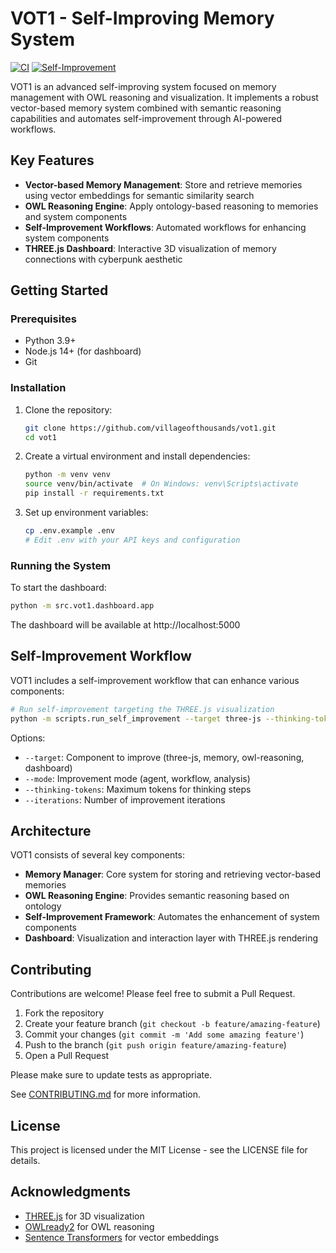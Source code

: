 # VOT1 - Self-Improving Memory System

[![CI](https://github.com/villageofthousands/vot1/actions/workflows/ci.yml/badge.svg)](https://github.com/villageofthousands/vot1/actions/workflows/ci.yml)
[![Self-Improvement](https://github.com/villageofthousands/vot1/actions/workflows/self-improvement.yml/badge.svg)](https://github.com/villageofthousands/vot1/actions/workflows/self-improvement.yml)

VOT1 is an advanced self-improving system focused on memory management with OWL reasoning and visualization. It implements a robust vector-based memory system combined with semantic reasoning capabilities and automates self-improvement through AI-powered workflows.

## Key Features

- **Vector-based Memory Management**: Store and retrieve memories using vector embeddings for semantic similarity search
- **OWL Reasoning Engine**: Apply ontology-based reasoning to memories and system components
- **Self-Improvement Workflows**: Automated workflows for enhancing system components
- **THREE.js Dashboard**: Interactive 3D visualization of memory connections with cyberpunk aesthetic

## Getting Started

### Prerequisites

- Python 3.9+ 
- Node.js 14+ (for dashboard)
- Git

### Installation

1. Clone the repository:
   ```bash
   git clone https://github.com/villageofthousands/vot1.git
   cd vot1
   ```

2. Create a virtual environment and install dependencies:
   ```bash
   python -m venv venv
   source venv/bin/activate  # On Windows: venv\Scripts\activate
   pip install -r requirements.txt
   ```

3. Set up environment variables:
   ```bash
   cp .env.example .env
   # Edit .env with your API keys and configuration
   ```

### Running the System

To start the dashboard:
```bash
python -m src.vot1.dashboard.app
```

The dashboard will be available at http://localhost:5000

## Self-Improvement Workflow

VOT1 includes a self-improvement workflow that can enhance various components:

```bash
# Run self-improvement targeting the THREE.js visualization
python -m scripts.run_self_improvement --target three-js --thinking-tokens 8192 --mode agent --iterations 1
```

Options:
- `--target`: Component to improve (three-js, memory, owl-reasoning, dashboard)
- `--mode`: Improvement mode (agent, workflow, analysis)
- `--thinking-tokens`: Maximum tokens for thinking steps
- `--iterations`: Number of improvement iterations

## Architecture

VOT1 consists of several key components:

- **Memory Manager**: Core system for storing and retrieving vector-based memories
- **OWL Reasoning Engine**: Provides semantic reasoning based on ontology
- **Self-Improvement Framework**: Automates the enhancement of system components
- **Dashboard**: Visualization and interaction layer with THREE.js rendering

## Contributing

Contributions are welcome! Please feel free to submit a Pull Request.

1. Fork the repository
2. Create your feature branch (`git checkout -b feature/amazing-feature`)
3. Commit your changes (`git commit -m 'Add some amazing feature'`)
4. Push to the branch (`git push origin feature/amazing-feature`)
5. Open a Pull Request

Please make sure to update tests as appropriate.

See [CONTRIBUTING.md](CONTRIBUTING.md) for more information.

## License

This project is licensed under the MIT License - see the LICENSE file for details.

## Acknowledgments

- [THREE.js](https://threejs.org/) for 3D visualization
- [OWLready2](https://owlready2.readthedocs.io/) for OWL reasoning
- [Sentence Transformers](https://www.sbert.net/) for vector embeddings 